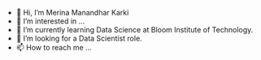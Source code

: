 - 👋 Hi, I’m Merina Manandhar Karki
- 👀 I’m interested in ...
- 🌱 I’m currently learning Data Science at Bloom Institute of Technology.
- 💞️ I’m looking for a Data Scientist role.
- 📫 How to reach me ...

<!---
merinakarki/merinakarki is a ✨ special ✨ repository because its `README.md` (this file) appears on your GitHub profile.
You can click the Preview link to take a look at your changes.
--->
